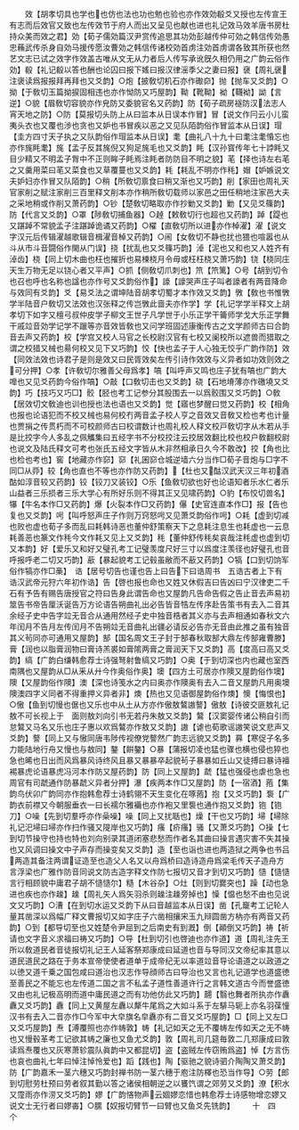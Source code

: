 <!-- { "loadSidebar": true } -->
　　效【胡孝切具也学也也仿也法也功也勉也验也亦作效効殽爻又授也左传宣王有志而后效官又致也左传效节于府人而出又呈见也献也进也礼记效马效羊唐书房杜持众美而效之君】効【荀子儒効篇汉尹赏传追思其功効彭越传仲可効之韩信传効愚忠蘓武传杀身自効马援传愿汝曹効之韩信传诸校効首虏注効首虏谓各致其所获也然艺文志已试之效字作效盖古唯从文无从力者后人传写承讹旣久相仍用之广韵云俗作効】殽【礼记殽以答也酬也论囚曰报下媱曰报汉律滛季父之妻曰报】襃【周礼襃注褒读爲报报拜再拜也又爻韵】○炮【披敎切机石亦作礮奅】抛【抛车又爻韵】○拗【于敎切玉篇拗捩固相违也亦作怮防又巧屋韵】靿【靴靿】袎【韈袎】詏【言逆】○貌【眉敎切容貌亦作皃防又委貌官名又药韵】防【荀子疏房襚防汉法志人宵天地之防】○防【莫报切头防上从曰监本从日误本作冒】冒【说文作冃云小儿蛮夷头衣也又覆也渉也贪也又妒也书冒疾以恶之又见队陌韵俗作冒监本从日误】瑁【圭方四寸天子执之又队韵俗作瑁监本从日误】耄【曲礼八十九十曰耄注耄惛忘也亦作旄眊耄】旄【孟子反其旄倪又狗足旄毛也又爻韵】眊【汉孙寳传年七十誖眊又目少精又不明孟子胷中不正则眸子眊焉注眊者防防目不明之貌】芼【择也诗左右芼之又羹用菜曰芼又菜食也又草覆蔓也又爻韵】耗【耗乱不明亦作秏】媢【妒嫉说文夫妒妇亦作冒又队陌韵】○稍【所敎切禀食曰稍又渐也又巧韵】削【家田也周礼天官家削之赋注家削三百里释文削本亦作稍所敎切载师以家邑之田任稍地注家邑大夫之采地稍或作削又萧药韵】○钞【楚敎切略取亦作抄勦又爻韵】勦【又见爻篠韵】防【代言又爻韵】○罩【陟敎切捕鱼器】○趠【敕敎切行也超也又药韵】踔【踶也又踸踔不常貌孟子注踸踔诡谲又药韵】○櫂【直敎切所以进亦作棹濯】濯【说文字汉元后传辑濯越歌辑音楫濯音棹又药韵】○闹【女敎切不静也扰也猥也喧嚣也从斗从市斗音闘俗作閙从门误】挠【扰乱也又爻篠巧韵】淖【泥也又和也又人姓齐有淖齿】桡【同上切木曲也枉也摧折也易楝桡月令毋或枉枉桡又萧巧韵】铙【桡同庄天生万物无足以铙心者又平声】○抓【侧敎切爪刺也】笊【笊篱】○号【胡到切令也召也呼也名称也諡也亦作号又爻韵俗作】譹【譹哭声庄子叫者譹者有两音降命与效同有爻韵】爻【易爻法之谓坤陆音胡孝切蜀才本作效又爻韵】斆【敎也书惟斆学半陆音户敎切又法效也汉张释之传岂斆此啬夫亦作学】学【礼记学学半释文上胡孝切下如字又檀弓叔仲皮学子柳文王世子凡学世于小乐正学干籥师学戈大乐正学舞干戚竝音効学记学不躐等亦音效皆敎也又问学班固述康衡传古之文学颜师古曰合韵音去声又药韵】校【学宫又校人马官之长校尉汉官有七校又阑校所以遮兽而猎取之谓之校猎又械也昜何校又见下又巧韵】恔【快也孟子于人心独无恔乎广韵作防】效【同效法效也诗君子是则是效又曰民胥效矣左传引诗作效效与义异者如功效则效之可分押】○孝【许敎切尔雅善父母爲孝】嗃【叫呼声又鸣也庄子犹有嗃也广韵大嘷也又见爻药韵今俗作嗃】○敲【口敎切击也又爻韵】硗【石地塉薄亦作礉墝又爻韵】巧【技巧又巧□】骹【胫也考工记参分其股围去一以爲骹围又爻巧韵】○敎【居效切文敎迪也训也授也法也语也又爻韵】觉【寤也梦醒曰觉又药韵】校【相角也报也论语犯而不校又械也易何校冇两音孟子校人亨之音效又音敎又检也考也计量也贾捐之传贯朽而不可校颜师古曰校谓数计也周礼校人释文校戸敎切字从木若从手是比挍字今人多乱之佩觿集曰五经字书不分校挍注云挍居效翻比校也校户敎翻校尉也说文及陆氏释文可考也张氏五经文字皆从木非然相承日久今不敢改】挍【角也比也检也考也】窖【地藏亦作窌】窌【礼囷窌仓城逆墙六分当作□荀子音炮与□字不同□从丣】较【角也直也不等也亦作防又药韵】【杜也又酤汉武天汉三年初酒酤如淳音较又药韵】铰【铰刀又装铰】○乐【鱼敎切欲也好也论语知者乐水仁者乐山益者三乐损者三乐大学心有所好乐则不得其正又见啸药韵】○豹【布恔切兽名】犦【牛名本作□又药韵】爆【火裂本作□又药韵】儤【史官连直本作□】报【告也复也又爻韵】呺【叫呼怒声庄子作则万窍怒呺又见萧爻韵俗作呺】○耗【虚到切减也败也虚也荀子多而乱曰耗韩诗恶也董仲舒策察天下之息耗注息生也耗虚也一云息耗善恶也篆文作秏今文作耗又见上又爻韵】秏【董仲舒传秏矣哀哉注秏虚也虚到切又本韵】好【爱乐又和好又璧孔考工记璧羡度尺好三寸以爲度注羡径也好璧孔也音呼报呼老二切又巧韵】藃【暴起貌考工记毂虽敝而不藃又药韵】○犒【口到切饷军俗作犒亦作□槀】　诰【居号切告也谨也告上曰告下曰诰周书　五诰古者上下有诰汉武帝元狩六年初作诰】告【啓也报也命也又姓又休假吉曰告凶曰宁汉律吏二千石有予告有赐告唐授官之符曰告身此谓告命也又屋韵凡告命告假之告止音去声易初筮告书帝告厘沃诞告万方论语告朔曲礼出必告皆音牿左传序赴告策书有去入二音其余经子史中告字竝无音合从通用然经子史中独音梏者其义亦与去声相通如春秋文六年闰月不告月左传闰月不告朔竝无音曲礼出疆必请反必告亦无音由此推之虽有独音其义茍同亦可通用又屋韵】郜【国名周文王子封于郜春秋取郜大鼎左传郜雍曹滕】膏【润也以脂膏润物曰膏诗羔裘如膏隂两膏之膏润天下又爻韵】高【度高曰高又爻韵】缟【广韵白缣韩愈荐士诗强弩射鲁缟又巧韵】○奥【于到切深也内也藏也室西南隅也又屋韵从□从釆从廾今作奥俗作奥】墺【四方土可居亦作隩又屋韵俗作墺】隩【又屋韵俗作隩】澳【深也诗笺水之内曰奥亦作隩奥有去入二音又屋韵凡用奥墺隩澳四字义同者不得重押义异者非】燠【热也又见语御屋韵俗作燠】懊【悔恨也】○慠【鱼到切慢也倨也又乐也中从土从方亦作傲敖鷔謸謷】傲敖【诗彼交匪敖礼记敖不可长视上于　面则敖刘向引书无若丹朱敖又爻韵】鷔【汉窦婴传诸公稍自引而怠鷔又马名又乐也庄子惠以欢爲鷔亦作敖又爻韵】謸【谑也荀歌谣謸笑说文悲声又爻韵】謷【同上又与慠同唐韦陟传视僚党謷然广韵志远貌又爻韵】奡【寒促子名多力能陆地行舟又慢也与敖同】鏊【餠鏊】○暴【蒲报切凌也猛也骤也横也侵也猝也急也晞也日出而风爲暴风诗终风且暴又暴暴卒起貌茍子暴暴如丘山又徒搏曰暴诗襢裼暴虎论语暴虎冯河本作防又屋药韵】防【同上又屋韵】虣【猛也强侵也虐也急也周官有司虣通作防暴虣义异者分押】瀑【疾两本作□又屋韵】防【一宿酒】菢【集韵鸟伏卯广韵同亦作抱韩愈荐士诗鹤翎不天生变化在啄菢】抱【又爻巧韵】袌【广韵衣前襟又今朝服垂衣一曰长襦尔雅襺也亦作袍又里袌也通作抱又爻韵】铇【铇刀】○噪【先到切羣呼亦作喿噪】噪【同上又扰聒也】燥【干也又巧韵】埽【埽除礼记汜埽曰埽亦作扫作骚又隄岸也又巧韵】瘙【疥瘙】骚【又萧爻巧韵】○操【七到切节操守也持也特也刘向别录其道闭塞悲愁而作者名其曲曰操言遇灾害不失其操也又风调曰操文中子声存而操变矣又爻韵】造【至也诣也进也两造狱之两争也书吕两造其备注两谓证造至也造父人名又以舟爲桥曰造诗造舟爲梁毛传天子造舟方言浮梁也广雅作防音同说文防古造字释文作防七报切又音才到切又巧韵】慥【慥慥言行相顾貌中庸君子胡不慥慥尔】糙【木谷杂】○灶【则到切爨突也】躁【动也急进也疾也亦作趮】趮【周礼矢人爲矢羽杀则趮注趮旁掉也】懆【愠也愁不由也见说文又巧韵】○漕【在到切水运又爻韵下从曰音越监本从日误】凿【孔竉考工记轮人量其凿深以爲幅广释文曹报切又如字庄子六凿相攘宋玉九辩圆凿方枘亦有两音又药韵】○到【都导切至也又姓楚令尹屈到之后南史有到漑】倒【顚倒又巧韵】祷【祈请也文字音义求福曰祷又巧韵】○导【杜到切引也啓迪也亦作道】道【周礼注先王所以敎道民者音徒报切礼记王人延客祭郑康成曰延道也音与导同汉文帝纪率其意以道民道民之路在于务本宣帝使使者道单于成帝纪无以率道竝音导论语道之以政道之以徳又道千乗之国包咸曰道治也汉志作导顔师古曰导治也又言也礼记道学也道盛徳至善民之不能忘也左传道二国之言不私孟子道性善道许行之言韩文道古今而誉盛徳又由也礼记极高明而道中庸民道之而有功他仿此又巧韵】翿【翳也舞者所执亦作纛纛又爻巧韵】纛【同上又黄屋左纛以犛牛尾爲之大如斗系于左騑马轭上亦名羽葆憧汉书有去入二音亦作□今军中大皁旗名皁纛亦有二音又爻巧屋韵】□【同上又左□又爻巧屋韵】焘【溥覆照也亦作帱敦】帱【礼记如天之无不覆帱左传如天之无不帱也又慢毂革考工记欲其帱之廉也又鱼尤爻韵】敦【周礼司几筵毎敦二几郑康成曰敦读爲焘覆也又灰寒萧轸震队眞韵中又都昆切】盗【盗贼左传窃贿爲盗】悼【方言伤也哀也曲礼七年曰悼注悼怜爱也】蹈【践也】陶【驱驰之貌诗驷介陶陶又萧爻韵】防【广韵嘉禾一茎六穗又巧韵封禅书防一茎六穗于庖注防檡也恐当作导】○劳【郎到切慰劳杜预曰劳者叙其勤以答之诸侯相朝逆之以饔饩谓之郊劳又爻韵】潦【积水又霪雨亦作涝又爻巧韵】嫪【广韵悋物声云婟嫪恋惜也韩愈荐士诗感物增恋嫪又说文士无行者曰嫪毐】○臑【奴报切臂节一曰臂也又鱼爻先铣韵】
　　十　四　个
